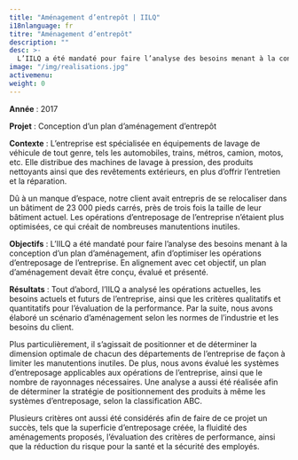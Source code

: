```yaml
---
title: "Aménagement d’entrepôt | IILQ"
i18nlanguage: fr
titre: "Aménagement d’entrepôt"
description: ""
desc: >-
  L’IILQ a été mandaté pour faire l’analyse des besoins menant à la conception d’un plan d’aménagement, afin d’optimiser les opérations d’entreposage de l’entreprise. En alignement avec cet objectif, un plan d’aménagement devait être conçu, évalué et présenté. 
image: "/img/realisations.jpg"
activemenu:
weight: 0
---
```


**Année** : 2017

**Projet** : Conception d’un plan d’aménagement d’entrepôt

**Contexte** : L’entreprise est spécialisée en équipements de lavage de véhicule de tout genre, tels les automobiles, trains, métros, camion, motos, etc. Elle distribue des machines de lavage à pression, des produits nettoyants ainsi que des revêtements extérieurs, en plus d’offrir l’entretien et la réparation. 

Dû à un manque d’espace, notre client avait entrepris de se relocaliser dans un bâtiment de 23 000 pieds carrés, près de trois fois la taille de leur bâtiment actuel. Les opérations d’entreposage de l’entreprise n’étaient plus optimisées, ce qui créait de nombreuses manutentions inutiles. 

**Objectifs** : L’IILQ a été mandaté pour faire l’analyse des besoins menant à la conception d’un plan d’aménagement, afin d’optimiser les opérations d’entreposage de l’entreprise. En alignement avec cet objectif, un plan d’aménagement devait être conçu, évalué et présenté. 

**Résultats** : Tout d’abord, l’IILQ a analysé les opérations actuelles, les besoins actuels et futurs de l’entreprise, ainsi que les critères qualitatifs et quantitatifs pour l’évaluation de la performance. Par la suite, nous avons élaboré un scénario d’aménagement selon les normes de l’industrie et les besoins du client.

Plus particulièrement, il s’agissait de positionner et de déterminer la dimension optimale de chacun des départements de l’entreprise de façon à limiter les manutentions inutiles. De plus, nous avons évalué les systèmes d’entreposage applicables aux opérations de l’entreprise, ainsi que le nombre de rayonnages nécessaires. Une analyse a aussi été réalisée afin de déterminer la stratégie de positionnement des produits à même les systèmes d’entreposage, selon la classification ABC. 

Plusieurs critères ont aussi été considérés afin de faire de ce projet un succès, tels que la superficie d’entreposage créée, la fluidité des aménagements proposés, l’évaluation des critères de performance, ainsi que la réduction du risque pour la santé et la sécurité des employés.
